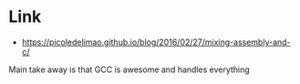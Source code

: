 # Link
- https://picoledelimao.github.io/blog/2016/02/27/mixing-assembly-and-c/

Main take away is that GCC is awesome and handles everything
